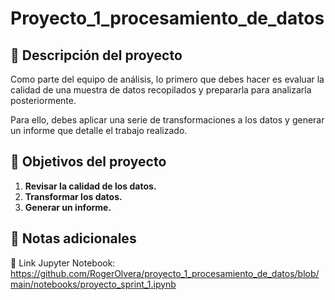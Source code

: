 # Proyecto_1_procesamiento_de_datos

## :bookmark_tabs: **Descripción del proyecto**

Como parte del equipo de análisis, lo primero que debes hacer es evaluar la calidad de una muestra de datos recopilados y prepararla para analizarla posteriormente.

Para ello, debes aplicar una serie de transformaciones a los datos y generar un informe que detalle el trabajo realizado.

## :dart: **Objetivos del proyecto**

1. **Revisar la calidad de los datos.**
2. **Transformar los datos.**
3. **Generar un informe.**

## :pencil: **Notas adicionales**

:diamond_shape_with_a_dot_inside: Link Jupyter Notebook: https://github.com/RogerOlvera/proyecto_1_procesamiento_de_datos/blob/main/notebooks/proyecto_sprint_1.ipynb


